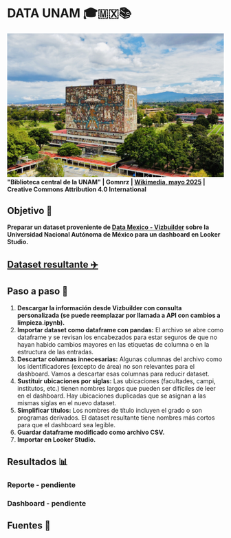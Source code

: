 # DATA UNAM 🎓🇲🇽📚
![alt text](Biblioteca_central_de_la_UNAM.jpg "Biblioteca central de la UNAM")
__"Biblioteca central de la UNAM" | Gomnrz | [Wikimedia, mayo 2025](https://commons.wikimedia.org/wiki/File:Biblioteca_central_de_la_UNAM.jpg) |  Creative Commons Attribution 4.0 International__

## Objetivo 🎯
**Preparar un dataset proveniente de __[Data Mexico - Vizbuilder](https://www.economia.gob.mx/datamexico/es/vizbuilder)__ sobre la Universidad Nacional Autónoma de México para un dashboard en Looker Studio.**

## [Dataset resultante ✈️](https://github.com/gpancardo/DataUNAM/blob/main/unamLimpio.csv) 

## Paso a paso 🚦
1. **Descargar la información desde Vizbuilder con consulta personalizada (se puede reemplazar por llamada a API con cambios a limpieza.ipynb).**
2. **Importar dataset como dataframe con pandas:** El archivo se abre como dataframe y se revisan los encabezados para estar seguros de que no hayan habido cambios mayores en las etiquetas de columna o en la estructura de las entradas.
3. **Descartar columnas innecesarias:** Algunas columnas del archivo como los identificadores (excepto de área) no son relevantes para el dashboard. Vamos a descartar esas columnas para reducir dataset.
4. **Sustituir ubicaciones por siglas:** Las ubicaciones (facultades, campi, institutos, etc.) tienen nombres largos que pueden ser difíciles de leer en el dashboard. Hay ubicaciones duplicadas que se asignan a las mismas siglas en el nuevo dataset.
5. **Simplificar títulos:** Los nombres de título incluyen el grado o son programas derivados. El dataset resultante tiene nombres más cortos para que el dashboard sea legible.
6. **Guardar dataframe modificado como archivo CSV.**
7. **Importar en Looker Studio.**

## Resultados 📊
### Reporte  - pendiente
### Dashboard - pendiente

## Fuentes 📖